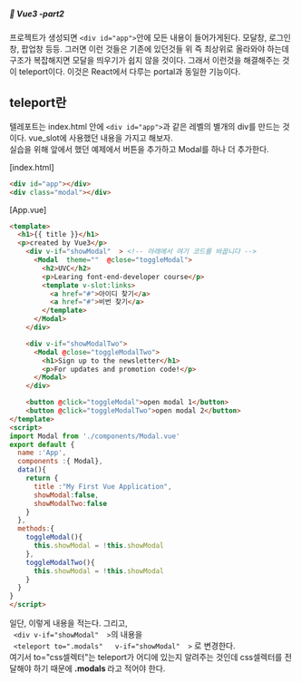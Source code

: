 ##### :cactus: Vue3 -part2


프로젝트가 생성되면 ``` <div id="app"> ```안에 모든 내용이 들어가게된다. 모달창, 로그인창, 팝업창 등등. 그러면 이런 것들은 기존에 있던것들 위 즉 최상위로 올라와야 하는데 구조가 복잡해지면 모달을 띄우기가 쉽지 않을 것이다. 그래서 이런것을 해결해주는 것이 teleport이다. 이것은 React에서 다루는 portal과 동일한 기능이다.  

## teleport란
텔레포트는 index.html 안에 ```<div id="app">```과 같은 레벨의 별개의 div를 만드는 것이다. vue_slot에 사용했던 내용을 가지고 해보자.  
실습을 위해 앞에서 했던 예제에서 버튼을 추가하고 Modal를 하나 더 추가한다. 

[index.html] 
```html
<div id="app"></div>
<div class="modal"></div>

```
[App.vue]
```html
<template>
  <h1>{{ title }}</h1>
  <p>created by Vue3</p> 
    <div v-if="showModal"  > <!-- 아래에서 여기 코드를 바꿉니다 -->
      <Modal  theme=""  @close="toggleModal">
        <h2>UVC</h2>
        <p>Learing font-end-developer course</p>
        <template v-slot:links>   
          <a href="#">아이디 찾기</a> 
          <a href="#">비번 찾기</a>
        </template>
      </Modal>
    </div>

    <div v-if="showModalTwo">
      <Modal @close="toggleModalTwo">
        <h1>Sign up to the newsletter</h1>
        <p>For updates and promotion code!</p>
      </Modal>
    </div>

    <button @click="toggleModal">open modal 1</button>
    <button @click="toggleModalTwo">open modal 2</button>
</template>
<script>
import Modal from './components/Modal.vue'
export default {
  name :'App',
  components :{ Modal}, 
  data(){
    return {
      title :"My First Vue Application",
      showModal:false,
      showModalTwo:false
    }
  },
  methods:{
    toggleModal(){
      this.showModal = !this.showModal
    },
    toggleModalTwo(){
      this.showModal = !this.showModal
    }
  }
}
</script>

```  
일단, 이렇게 내용을 적는다.  그리고,   
```  <div v-if="showModal"  > ```의 내용을  
```  <teleport to=".modals"   v-if="showModal"  > ``` 로 변경한다.  
여기서 to="css셀렉터"는 teleport가 어디에 있는지 알려주는 것인데 css셀렉터를 전달해야 하기 때문에 <b>.modals </b>라고 적어야 한다.

